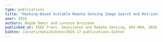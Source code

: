 ```yaml
---
type: publications
title: "Hashing-Based Scalable Remote Sensing Image Search and Retrieval in Large Archives"
year: 2016
authors: Begüm Demir and Lorenzo Bruzzone
published_at: IEEE Trans. Geoscience and Remote Sensing, 892–904, 2016
bibtex: /assets/data/bibtex/2016-17-publications.bibtex 
---
```

